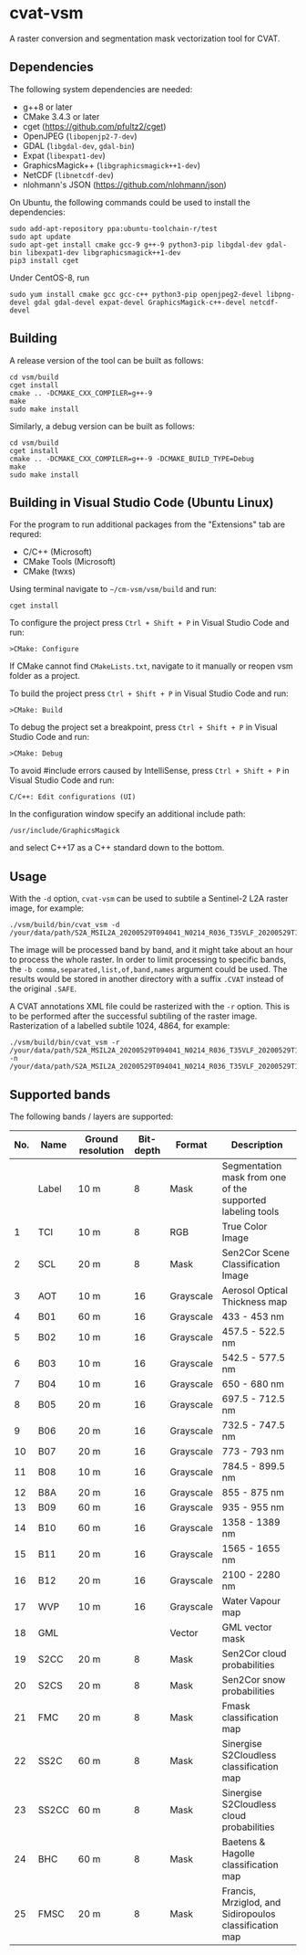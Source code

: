 # cvat-vsm
A raster conversion and segmentation mask vectorization tool for CVAT.

## Dependencies
The following system dependencies are needed:
* g++8 or later
* CMake 3.4.3 or later
* cget (https://github.com/pfultz2/cget)
* OpenJPEG (`libopenjp2-7-dev`)
* GDAL (`libgdal-dev`, `gdal-bin`)
* Expat (`libexpat1-dev`)
* GraphicsMagick++ (`libgraphicsmagick++1-dev`)
* NetCDF (`libnetcdf-dev`)
* nlohmann's JSON (https://github.com/nlohmann/json)

On Ubuntu, the following commands could be used to install the dependencies:

```
sudo add-apt-repository ppa:ubuntu-toolchain-r/test
sudo apt update
sudo apt-get install cmake gcc-9 g++-9 python3-pip libgdal-dev gdal-bin libexpat1-dev libgraphicsmagick++1-dev
pip3 install cget
```

Under CentOS-8, run

```
sudo yum install cmake gcc gcc-c++ python3-pip openjpeg2-devel libpng-devel gdal gdal-devel expat-devel GraphicsMagick-c++-devel netcdf-devel
```


## Building
A release version of the tool can be built as follows:

```
cd vsm/build
cget install
cmake .. -DCMAKE_CXX_COMPILER=g++-9
make
sudo make install
```

Similarly, a debug version can be built as follows:

```
cd vsm/build
cget install
cmake .. -DCMAKE_CXX_COMPILER=g++-9 -DCMAKE_BUILD_TYPE=Debug
make
sudo make install
```

## Building in Visual Studio Code (Ubuntu Linux)
For the program to run additional packages from the "Extensions" tab are requred:
* C/C++ (Microsoft)
* CMake Tools (Microsoft)
* CMake (twxs)

Using terminal navigate to `~/cm-vsm/vsm/build` and run:
```
cget install
```

To configure the project press `Ctrl + Shift + P` in Visual Studio Code and run:
```
>CMake: Configure
```
If CMake cannot find `CMakeLists.txt`, navigate to it manually or reopen vsm folder as a project.

To build the project press `Ctrl + Shift + P` in Visual Studio Code and run:
```
>CMake: Build
```

To debug the project set a breakpoint, press `Ctrl + Shift + P` in Visual Studio Code and run:
```
>CMake: Debug
```

To avoid #include errors caused by IntelliSense, press `Ctrl + Shift + P` in Visual Studio Code and run:
```
C/C++: Edit configurations (UI)
```
In the configuration window specify an additional include path:
```
/usr/include/GraphicsMagick
```
and select C++17 as a C++ standard down to the bottom.

## Usage
With the `-d` option, `cvat-vsm` can be used to subtile a Sentinel-2 L2A raster image, for example:

```
./vsm/build/bin/cvat_vsm -d /your/data/path/S2A_MSIL2A_20200529T094041_N0214_R036_T35VLF_20200529T120441.SAFE
```

The image will be processed band by band, and it might take about an hour to process the whole raster.
In order to limit processing to specific bands, the `-b comma,separated,list,of,band,names` argument could be used.
The results would be stored in another directory with a suffix `.CVAT` instead of the original `.SAFE`.

A CVAT annotations XML file could be rasterized with the `-r` option.
This is to be performed after the successful subtiling of the raster image.
Rasterization of a labelled subtile 1024, 4864, for example:

```
./vsm/build/bin/cvat_vsm -r /your/data/path/S2A_MSIL2A_20200529T094041_N0214_R036_T35VLF_20200529T120441.CVAT/tile_1024_4864/annotations.xml -n /your/data/path/S2A_MSIL2A_20200529T094041_N0214_R036_T35VLF_20200529T120441.CVAT/tile_1024_4864/bands.nc
```

## Supported bands
The following bands / layers are supported:

| No. | Name  | Ground resolution | Bit-depth | Format    | Description                                                |
| --- | ----- | ----------------- | --------- | --------- | ---------------------------------------------------------- |
|     | Label |              10 m |         8 |      Mask | Segmentation mask from one of the supported labeling tools |
|   1 |   TCI |              10 m |         8 |       RGB | True Color Image                                           |
|   2 |   SCL |              20 m |         8 |      Mask | Sen2Cor Scene Classification Image                         |
|   3 |   AOT |              10 m |        16 | Grayscale | Aerosol Optical Thickness map                              |
|   4 |   B01 |              60 m |        16 | Grayscale | 433 - 453 nm                                               |
|   5 |   B02 |              10 m |        16 | Grayscale | 457.5 - 522.5 nm                                           |
|   6 |   B03 |              10 m |        16 | Grayscale | 542.5 - 577.5 nm                                           |
|   7 |   B04 |              10 m |        16 | Grayscale | 650 - 680 nm                                               |
|   8 |   B05 |              20 m |        16 | Grayscale | 697.5 - 712.5 nm                                           |
|   9 |   B06 |              20 m |        16 | Grayscale | 732.5 - 747.5 nm                                           |
|  10 |   B07 |              20 m |        16 | Grayscale | 773 - 793 nm                                               |
|  11 |   B08 |              10 m |        16 | Grayscale | 784.5 - 899.5 nm                                           |
|  12 |   B8A |              20 m |        16 | Grayscale | 855 - 875 nm                                               |
|  13 |   B09 |              60 m |        16 | Grayscale | 935 - 955 nm                                               |
|  14 |   B10 |              60 m |        16 | Grayscale | 1358 - 1389 nm                                             |
|  15 |   B11 |              20 m |        16 | Grayscale | 1565 - 1655 nm                                             |
|  16 |   B12 |              20 m |        16 | Grayscale | 2100 - 2280 nm                                             |
|  17 |   WVP |              10 m |        16 | Grayscale | Water Vapour map                                           |
|  18 |   GML |                   |           |    Vector | GML vector mask                                            |
|  19 |  S2CC |              20 m |         8 |      Mask | Sen2Cor cloud probabilities                                |
|  20 |  S2CS |              20 m |         8 |      Mask | Sen2Cor snow probabilities                                 |
|  21 |   FMC |              20 m |         8 |      Mask | Fmask classification map                                   |
|  22 |  SS2C |              60 m |         8 |      Mask | Sinergise S2Cloudless classification map                   |
|  23 | SS2CC |              60 m |         8 |      Mask | Sinergise S2Cloudless cloud probabilities                  |
|  24 |   BHC |              60 m |         8 |      Mask | Baetens & Hagolle classification map                       |
|  25 |  FMSC |              20 m |         8 |      Mask | Francis, Mrziglod, and Sidiropoulos classification map     |
